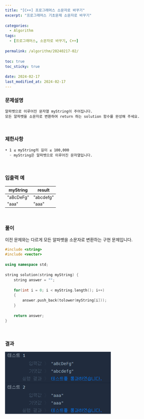 ```yaml
---
title: "[C++] 프로그래머스 소문자로 바꾸기"
excerpt: "프로그래머스 기초문제 소문자로 바꾸기"

categories:
  - Algorithm
tags:
  - [프로그래머스, 소문자로 바꾸기, C++]

permalink: /algorithm/20240217-02/

toc: true
toc_sticky: true

date: 2024-02-17
last_modified_at: 2024-02-17
---
```


### 문제설명

    알파벳으로 이루어진 문자열 myString이 주어집니다.
    모든 알파벳을 소문자로 변환하여 return 하는 solution 함수를 완성해 주세요.

<br/>

### 제한사항

    • 1 ≤ myString의 길이 ≤ 100,000
      ◦ myString은 알파벳으로 이루어진 문자열입니다.

<br/>

### 입출력 예

|myString|result|
|---|---|
|"aBcDeFg"|"abcdefg"|
|"aaa"|"aaa"|

<br/>

### 풀이

이전 문제와는 다르게 모든 알파벳을 소문자로 변환하는 구현 문제입니다.

```cpp
#include <string>
#include <vector>

using namespace std;

string solution(string myString) {
    string answer = "";
    
    for(int i = 0; i < myString.length(); i++)
    {
        answer.push_back(tolower(myString[i]));
    }
    
    return answer;
}
```

<br/>

### 결과
![코드 실행결과](/assets/images/posts_img/20240217-02/001.png "코드 실행결과")

<script async src="https://pagead2.googlesyndication.com/pagead/js/adsbygoogle.js?client=ca-pub-9590884639502637"
     crossorigin="anonymous"></script>
<!-- devlogbase_01 -->
<ins class="adsbygoogle"
     style="display:block"
     data-ad-client="ca-pub-9590884639502637"
     data-ad-slot="4742297382"
     data-ad-format="auto"
     data-full-width-responsive="true"></ins>
<script>
     (adsbygoogle = window.adsbygoogle || []).push({});
</script>
